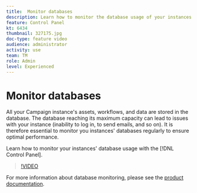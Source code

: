 ```yaml
---
title:  Monitor databases
description: Learn how to monitor the database usage of your instances.
feature: Control Panel
kt: 6434
thumbnail: 327175.jpg
doc-type: feature video
audience: administrator
activity: use
team: TM
role: Admin
level: Experienced
---
```

# Monitor databases

All your Campaign instance's assets, workflows, and data are stored in the database. The database reaching its maximum capacity can lead to issues with your instance (inability to log in, to send emails, and so on). It is therefore essential to monitor you instances' databases regularly to ensure optimal performance.

Learn how to monitor your instances' database usage with the [!DNL Control Panel].

>[!VIDEO](https://video.tv.adobe.com/v/327175?quality=12)

For more information about database monitoring, please see the [product documentation](https://experienceleague.adobe.com/docs/control-panel/using/performance-monitoring/database-monitoring/database-monitoring.html?lang=en).
